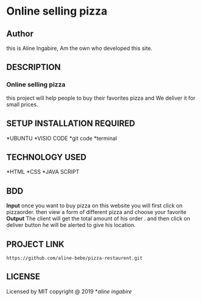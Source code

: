 
# Online selling pizza
## Author
this is Aline Ingabire, Am the own who developed this site.
## DESCRIPTION
### Online selling pizza
this project will help people to buy their favorites pizza and We  deliver  it for small prices.
## SETUP INSTALLATION  REQUIRED
  *UBUNTU
  *VISIO CODE
  *git code 
  *terminal
## TECHNOLOGY USED
  *HTML
  *CSS
  *JAVA SCRIPT
  
## BDD
 **Input**
 once you want to buy pizza on this website you will first click on pizzaorder.
then view a form of different pizza and choose your favorite
 **Output**
  The client will get the total amount of his order .
   and then click on deliver button he will be alerted to give his location.
## PROJECT LINK
    https://github.com/aline-bebe/pizza-restaurent.git

## LICENSE
Licensed by MIT copyright @ 2019 **aline ingabire*